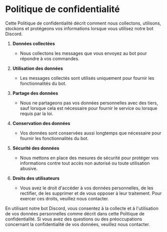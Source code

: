 # Politique de confidentialité

Cette Politique de confidentialité décrit comment nous collectons, utilisons, stockons et protégeons vos informations lorsque vous utilisez notre bot Discord.

1. **Données collectées**
   - Nous collectons les messages que vous envoyez au bot pour répondre à vos commandes.

2. **Utilisation des données**
   - Les messages collectés sont utilisés uniquement pour fournir les fonctionnalités du bot.

3. **Partage des données**
   - Nous ne partageons pas vos données personnelles avec des tiers, sauf lorsque cela est nécessaire pour fournir le service ou lorsque requis par la loi.

4. **Conservation des données**
   - Vos données sont conservées aussi longtemps que nécessaire pour fournir les fonctionnalités du bot.

5. **Sécurité des données**
   - Nous mettons en place des mesures de sécurité pour protéger vos informations contre tout accès non autorisé ou toute utilisation abusive.

6. **Droits des utilisateurs**
   - Vous avez le droit d'accéder à vos données personnelles, de les rectifier, de les supprimer et de vous opposer à leur traitement. Pour exercer ces droits, veuillez nous contacter.

En utilisant notre bot Discord, vous consentez à la collecte et à l'utilisation de vos données personnelles comme décrit dans cette Politique de confidentialité. Si vous avez des questions ou des préoccupations concernant la confidentialité de vos données, veuillez nous contacter.
